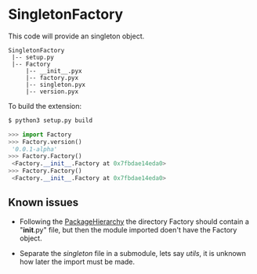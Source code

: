 # SingletonFactory

This code will provide an singleton object.

```
SingletonFactory
 |-- setup.py
 |-- Factory
     |-- __init__.pyx
     |-- factory.pyx
     |-- singleton.pyx
     |-- version.pyx
```

To build the extension:

```bash
$ python3 setup.py build
```

```python
>>> import Factory
>>> Factory.version()
 '0.0.1-alpha'
>>> Factory.Factory()
 <Factory.__init__.Factory at 0x7fbdae14eda0>
>>> Factory.Factory()
 <Factory.__init__.Factory at 0x7fbdae14eda0>
```

## Known issues

- Following the [PackageHierarchy](https://github.com/cython/cython/wiki/PackageHierarchy) the directory Factory should contain a "__init__.py" file, but then the module imported doen't have the Factory object.

- Separate the _singleton_ file in a submodule, lets say _utils_, it is unknown how later the import must be made.
